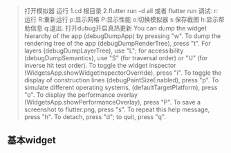 >  打开模拟器  运行  1.cd 根目录  2.flutter run -d all 或者 flutter run 
> 调试: r: 运行 R:重新运行 p:显示网格 P:显示性能 o:切换模拟器 s:保存截图  h:显示帮助信息 q:退出.  打开dubug开启真热更新 You can dump the widget hierarchy of the app (debugDumpApp) by pressing "w".
> To dump the rendering tree of the app (debugDumpRenderTree), press "t".
> For layers (debugDumpLayerTree), use "L"; for accessibility
> (debugDumpSemantics), use "S" (for traversal order) or "U" (for inverse hit test order).
> To toggle the widget inspector (WidgetsApp.showWidgetInspectorOverride), press "i".
> To toggle the display of construction lines (debugPaintSizeEnabled), press "p".
> To simulate different operating systems, (defaultTargetPlatform), press "o".
> To display the performance overlay (WidgetsApp.showPerformanceOverlay), press "P".
> To save a screenshot to flutter.png, press "s".
> To repeat this help message, press "h". To detach, press "d"; to quit, press "q".

## 基本widget
